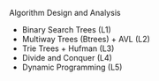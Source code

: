 Algorithm Design and Analysis

- Binary Search Trees (L1)
- Multiway Trees (Btrees) + AVL (L2)
- Trie Trees + Hufman (L3)
- Divide and Conquer (L4)
- Dynamic Programming (L5)

